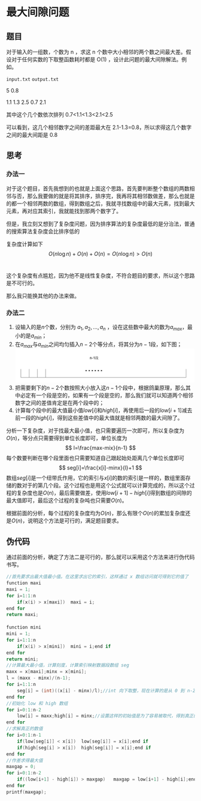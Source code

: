 # 最大间隙问题

## 题目

对于输入的一组数，个数为 n ，求这 n 个数中大小相邻的两个数之间最大差。假设对于任何实数的下取整函数耗时都是 O(1) ，设计此问题的最大间隙解法。例如。

`input.txt`						`output.txt`

5								   0.8

1.1  1.3  2.5  0.7  2.1

其中这个几个数依次排列 0.7<1.1<1.3<2.1<2.5

可以看到，这几个相邻数字之间的差距最大在 2.1-1.3=0.8，所以求得这几个数字之间的最大间距是 0.8

## 思考

### 办法一

对于这个题目，首先我想到的也就是上面这个思路，首先要判断整个数组的两数相邻与否，那么我要做的就是将其排序，排序完，我再将其相邻数做差，那么也就是的都一个相邻两数的数组，得到数组之后，我就寻找数组中的最大元素，找到最大元素，再对应其索引，我就能找到那两个数字了。

但是，我立刻又想到了复杂度问题，因为排序算法的复杂度最低的是分治法，普通的搜索算法复杂度会比排序低的

复杂度计算如下
$$
O(n\log n)+O(n)+O(n)=O(n\log n) > O(n)
$$
​									<!--排序算法+做差+搜索-->

这个复杂度有点尴尬，因为他不是线性复杂度，不符合题目的要求，所以这个思路是不可行的。

那么我只能换其他的办法来做。

### 办法二

1. 设输入的是$n$个数，分别为 $a_1,a_2,...,a_n$ ，设在这些数中最大的数为$a_{max}$，最小的是$a_{min}$；
2. 在$a_{max}$与$a_{min}$之间均匀插入$n-2$个等分点，将其分为$n-1​$段，如下图；
   ![](./figure/分段.png)
3. 把需要剩下的$n-2$个数按照大小放入这$n-1$个段中，根据鸽巢原理，那么其中必定有一个段是空的，如果有一个段是空的，那么我们就可以知道两个相邻数字之间的差值肯定是在两个段中的；
4. 计算每个段中的最大值最小值$low[i]$和$high[i]$，再使用后一段的$low[i+1]$减去前一段的$high[i]$，得到这些差值中的最大值就是相邻两数的最大间隙了。

分析一下复杂度，对于找最大最小值，也只需要遍历一次即可，所以复杂度为$O(n)$，等分点只需要得到单位长度即可，单位长度为
$$
l=\frac{max-mix}{n-1}
$$
每个数要判断在哪个段里面也只需要知道自己跟起始处距离几个单位长度即可
$$
seg[i]=\frac{x[i]-minx}{l}+1
$$
数组$seg[i]$是一个纽带氏作用，它的索引与$x[i]$的数的索引是一样的，数组里面存储的数对于的第几个段。这个过程也是用这个公式就可以计算完成的，所以这个过程的复杂度也是$O(n)$，最后需要做差，使用$low[i+1]-high[i]$得到数组的间隙的最大值即可，最后这个过程的复杂吨也只需要$O(n)$。

根据前面的分析，每个过程的复杂度均为$O(n)$，那么有限个$O(n)$的累加复杂度还是$O(n)$，说明这个方法是可行的，满足题目要求。

## 伪代码

通过前面的分析，确定了方法二是可行的，那么就可以采用这个方法来进行伪代码书写。

```c++
//首先要求出最大值最小值。在这里求出它的索引，这样通过 x 数组访问就可得到它的值了
function maxi
maxi = 1;
for i=1:1:n
	if(x(i) > x[maxi])	maxi = i;
end for
return maxi;

function mini
mini = 1;
for i=1:1:n
	if(x(i) > x[mini])	mini = i;end if
end for
return mini;
//计算最大最小值，计算刻度，计算索引映射数据段数组 seg
maxx = x[maxi];minx = x[mini];
l = (maxx - minx)/(n-1);
for i=1:1:n
	seg[i] = (int)((x[i] - minx)/l);//int 向下取整，现在计算的是从 0 到 n-2 的整数，共 n-1 段
end for
//初始化 low 和 high 数组
for i=0:1:n-2
    low[i] = maxx;high[i] = minx;//设置这样的初始值是为了容易被取代，得到真正的值
end for
//求解真正的数值
for i=0:1:n-1
    if(low[seg[i]] < x[i])	low[seg[i]] = x[i];end if
    if(high[seg[i] > x[i])	high[seg[i]] = x[i];end if
end for
//作差求得最大值
maxgap = 0;    
for i=0:1:n-2
    if((low[i+1] - high[i]) > maxgap)	maxgap = low[i+1] - high[i];end if
end for   
printf(maxgap);
```

